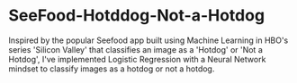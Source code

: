 # SeeFood-Hotddog-Not-a-Hotdog
Inspired by the popular Seefood app built using Machine Learning in HBO's series 'Silicon Valley' that classifies an image 
as a 'Hotdog' or 'Not a Hotdog', I've implemented Logistic Regression with a Neural Network mindset to classify images as a hotdog or not a hotdog.
